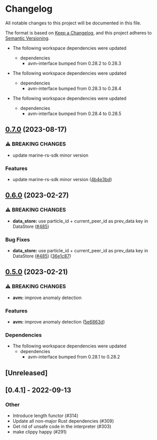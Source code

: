 # Changelog
All notable changes to this project will be documented in this file.

The format is based on [Keep a Changelog](https://keepachangelog.com/en/1.0.0/),
and this project adheres to [Semantic Versioning](https://semver.org/spec/v2.0.0.html).

* The following workspace dependencies were updated
  * dependencies
    * avm-interface bumped from 0.28.2 to 0.28.3

* The following workspace dependencies were updated
  * dependencies
    * avm-interface bumped from 0.28.3 to 0.28.4

* The following workspace dependencies were updated
  * dependencies
    * avm-interface bumped from 0.28.4 to 0.28.5

## [0.7.0](https://github.com/fluencelabs/aquavm/compare/avm-data-store-v0.6.3...avm-data-store-v0.7.0) (2023-08-17)


### ⚠ BREAKING CHANGES

* update marine-rs-sdk minor version

### Features

* update marine-rs-sdk minor version ([4b4e3bd](https://github.com/fluencelabs/aquavm/commit/4b4e3bde839d1167ea559d49b183d1a76bc93439))

## [0.6.0](https://github.com/fluencelabs/aquavm/compare/avm-data-store-v0.5.0...avm-data-store-v0.6.0) (2023-02-27)


### ⚠ BREAKING CHANGES

* **data_store:** use particle_id + current_peer_id as prev_data key in DataStore ([#485](https://github.com/fluencelabs/aquavm/issues/485))

### Bug Fixes

* **data_store:** use particle_id + current_peer_id as prev_data key in DataStore ([#485](https://github.com/fluencelabs/aquavm/issues/485)) ([36e1c87](https://github.com/fluencelabs/aquavm/commit/36e1c8762c1888f375adacc21907d98a811d28d9))

## [0.5.0](https://github.com/fluencelabs/aquavm/compare/avm-data-store-v0.4.1...avm-data-store-v0.5.0) (2023-02-21)


### ⚠ BREAKING CHANGES

* **avm:** improve anomaly detection

### Features

* **avm:** improve anomaly detection ([5e6863d](https://github.com/fluencelabs/aquavm/commit/5e6863d4d59684d4f2b509ece6e597831e648f05))


### Dependencies

* The following workspace dependencies were updated
  * dependencies
    * avm-interface bumped from 0.28.1 to 0.28.2

## [Unreleased]

## [0.4.1] - 2022-09-13

### Other
- Introduce length functor (#314)
- Update all non-major Rust dependencies (#309)
- Get rid of unsafe code in the interpreter (#303)
- make clippy happy (#291)
